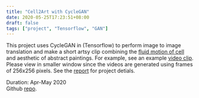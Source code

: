 ```yaml
---
title: "Cell2Art with CycleGAN"
date: 2020-05-25T17:23:51+08:00
draft: false
tags: ["project", "Tensorflow", "GAN"]
---
```

This project uses CycleGAN in (Tensorflow) to perform image to image translation and make a short artsy clip combining the [fluid motion of cell](https://drive.google.com/file/d/1BMKixrCCqmxqJJ6VJxF7zu1KJyetjE2w/view?usp=sharing) and aesthetic of abstract paintings. For example, see an example [video clip](https://drive.google.com/file/d/17Fp8pUerYc1iNXWxBsFtNVMZCc22Z5Vm/view?usp=sharing). Please view in smaller window since the videos are generated using frames of 256x256 pixels. See the [report](https://docs.google.com/document/d/1c-tMGg52UeaOi2xyilOuW7Vp3kLkTD1hvgQzjMHomK4/edit?usp=sharing) for project detials.


Duration: Apr-May 2020  
Github [repo](https://github.com/Hazarre/Cell2Arts).


